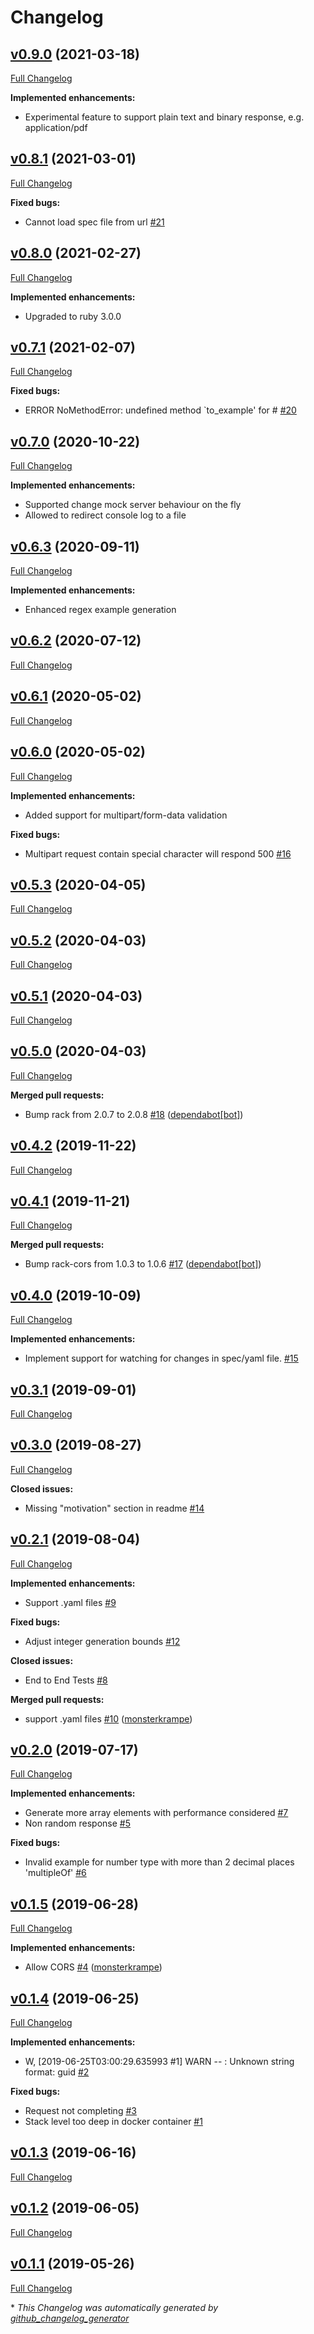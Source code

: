 # Changelog

## [v0.9.0](https://github.com/JustinFeng/fakeit/tree/v0.9.0) (2021-03-18)

[Full Changelog](https://github.com/JustinFeng/fakeit/compare/v0.8.1...v0.9.0)

**Implemented enhancements:**

- Experimental feature to support plain text and binary response, e.g. application/pdf

## [v0.8.1](https://github.com/JustinFeng/fakeit/tree/v0.8.1) (2021-03-01)

[Full Changelog](https://github.com/JustinFeng/fakeit/compare/v0.8.0...v0.8.1)

**Fixed bugs:**

- Cannot load spec file from url [\#21](https://github.com/JustinFeng/fakeit/issues/21)

## [v0.8.0](https://github.com/JustinFeng/fakeit/tree/v0.8.0) (2021-02-27)

[Full Changelog](https://github.com/JustinFeng/fakeit/compare/v0.7.1...v0.8.0)

**Implemented enhancements:**

- Upgraded to ruby 3.0.0

## [v0.7.1](https://github.com/JustinFeng/fakeit/tree/v0.7.1) (2021-02-07)

[Full Changelog](https://github.com/JustinFeng/fakeit/compare/v0.7.0...v0.7.1)

**Fixed bugs:**

- ERROR NoMethodError: undefined method `to\_example' for \# [\#20](https://github.com/JustinFeng/fakeit/issues/20)

## [v0.7.0](https://github.com/JustinFeng/fakeit/tree/v0.7.0) (2020-10-22)

[Full Changelog](https://github.com/JustinFeng/fakeit/compare/v0.6.3...v0.7.0)

**Implemented enhancements:**

- Supported change mock server behaviour on the fly
- Allowed to redirect console log to a file

## [v0.6.3](https://github.com/JustinFeng/fakeit/tree/v0.6.3) (2020-09-11)

[Full Changelog](https://github.com/JustinFeng/fakeit/compare/v0.6.2...v0.6.3)

**Implemented enhancements:**

- Enhanced regex example generation

## [v0.6.2](https://github.com/JustinFeng/fakeit/tree/v0.6.2) (2020-07-12)

[Full Changelog](https://github.com/JustinFeng/fakeit/compare/v0.6.1...v0.6.2)

## [v0.6.1](https://github.com/JustinFeng/fakeit/tree/v0.6.1) (2020-05-02)

[Full Changelog](https://github.com/JustinFeng/fakeit/compare/v0.6.0...v0.6.1)

## [v0.6.0](https://github.com/JustinFeng/fakeit/tree/v0.6.0) (2020-05-02)

[Full Changelog](https://github.com/JustinFeng/fakeit/compare/v0.5.3...v0.6.0)

**Implemented enhancements:**

- Added support for multipart/form-data validation

**Fixed bugs:**

- Multipart request contain special character will respond 500 [\#16](https://github.com/JustinFeng/fakeit/issues/16)

## [v0.5.3](https://github.com/JustinFeng/fakeit/tree/v0.5.3) (2020-04-05)

[Full Changelog](https://github.com/JustinFeng/fakeit/compare/v0.5.2...v0.5.3)

## [v0.5.2](https://github.com/JustinFeng/fakeit/tree/v0.5.2) (2020-04-03)

[Full Changelog](https://github.com/JustinFeng/fakeit/compare/v0.5.1...v0.5.2)

## [v0.5.1](https://github.com/JustinFeng/fakeit/tree/v0.5.1) (2020-04-03)

[Full Changelog](https://github.com/JustinFeng/fakeit/compare/v0.5.0...v0.5.1)

## [v0.5.0](https://github.com/JustinFeng/fakeit/tree/v0.5.0) (2020-04-03)

[Full Changelog](https://github.com/JustinFeng/fakeit/compare/v0.4.2...v0.5.0)

**Merged pull requests:**

- Bump rack from 2.0.7 to 2.0.8 [\#18](https://github.com/JustinFeng/fakeit/pull/18) ([dependabot[bot]](https://github.com/apps/dependabot))

## [v0.4.2](https://github.com/JustinFeng/fakeit/tree/v0.4.2) (2019-11-22)

[Full Changelog](https://github.com/JustinFeng/fakeit/compare/v0.4.1...v0.4.2)

## [v0.4.1](https://github.com/JustinFeng/fakeit/tree/v0.4.1) (2019-11-21)

[Full Changelog](https://github.com/JustinFeng/fakeit/compare/v0.4.0...v0.4.1)

**Merged pull requests:**

- Bump rack-cors from 1.0.3 to 1.0.6 [\#17](https://github.com/JustinFeng/fakeit/pull/17) ([dependabot[bot]](https://github.com/apps/dependabot))

## [v0.4.0](https://github.com/JustinFeng/fakeit/tree/v0.4.0) (2019-10-09)

[Full Changelog](https://github.com/JustinFeng/fakeit/compare/v0.3.1...v0.4.0)

**Implemented enhancements:**

- Implement support for watching for changes in spec/yaml file. [\#15](https://github.com/JustinFeng/fakeit/issues/15)

## [v0.3.1](https://github.com/JustinFeng/fakeit/tree/v0.3.1) (2019-09-01)

[Full Changelog](https://github.com/JustinFeng/fakeit/compare/v0.3.0...v0.3.1)

## [v0.3.0](https://github.com/JustinFeng/fakeit/tree/v0.3.0) (2019-08-27)

[Full Changelog](https://github.com/JustinFeng/fakeit/compare/v0.2.1...v0.3.0)

**Closed issues:**

- Missing "motivation" section in readme [\#14](https://github.com/JustinFeng/fakeit/issues/14)

## [v0.2.1](https://github.com/JustinFeng/fakeit/tree/v0.2.1) (2019-08-04)

[Full Changelog](https://github.com/JustinFeng/fakeit/compare/v0.2.0...v0.2.1)

**Implemented enhancements:**

- Support .yaml files [\#9](https://github.com/JustinFeng/fakeit/issues/9)

**Fixed bugs:**

- Adjust integer generation bounds [\#12](https://github.com/JustinFeng/fakeit/issues/12)

**Closed issues:**

- End to End Tests [\#8](https://github.com/JustinFeng/fakeit/issues/8)

**Merged pull requests:**

- support .yaml files [\#10](https://github.com/JustinFeng/fakeit/pull/10) ([monsterkrampe](https://github.com/monsterkrampe))

## [v0.2.0](https://github.com/JustinFeng/fakeit/tree/v0.2.0) (2019-07-17)

[Full Changelog](https://github.com/JustinFeng/fakeit/compare/v0.1.5...v0.2.0)

**Implemented enhancements:**

- Generate more array elements with performance considered [\#7](https://github.com/JustinFeng/fakeit/issues/7)
- Non random response [\#5](https://github.com/JustinFeng/fakeit/issues/5)

**Fixed bugs:**

- Invalid example for number type with more than 2 decimal places 'multipleOf' [\#6](https://github.com/JustinFeng/fakeit/issues/6)

## [v0.1.5](https://github.com/JustinFeng/fakeit/tree/v0.1.5) (2019-06-28)

[Full Changelog](https://github.com/JustinFeng/fakeit/compare/v0.1.4...v0.1.5)

**Implemented enhancements:**

- Allow CORS [\#4](https://github.com/JustinFeng/fakeit/pull/4) ([monsterkrampe](https://github.com/monsterkrampe))

## [v0.1.4](https://github.com/JustinFeng/fakeit/tree/v0.1.4) (2019-06-25)

[Full Changelog](https://github.com/JustinFeng/fakeit/compare/v0.1.3...v0.1.4)

**Implemented enhancements:**

- W, \[2019-06-25T03:00:29.635993 \#1\]  WARN -- : Unknown string format: guid [\#2](https://github.com/JustinFeng/fakeit/issues/2)

**Fixed bugs:**

- Request not completing [\#3](https://github.com/JustinFeng/fakeit/issues/3)
- Stack level too deep in docker container [\#1](https://github.com/JustinFeng/fakeit/issues/1)

## [v0.1.3](https://github.com/JustinFeng/fakeit/tree/v0.1.3) (2019-06-16)

[Full Changelog](https://github.com/JustinFeng/fakeit/compare/v0.1.2...v0.1.3)

## [v0.1.2](https://github.com/JustinFeng/fakeit/tree/v0.1.2) (2019-06-05)

[Full Changelog](https://github.com/JustinFeng/fakeit/compare/v0.1.1...v0.1.2)

## [v0.1.1](https://github.com/JustinFeng/fakeit/tree/v0.1.1) (2019-05-26)

[Full Changelog](https://github.com/JustinFeng/fakeit/compare/4f94874eaf87300496e9de632cd659a031cb3ce2...v0.1.1)



\* *This Changelog was automatically generated by [github_changelog_generator](https://github.com/github-changelog-generator/github-changelog-generator)*
